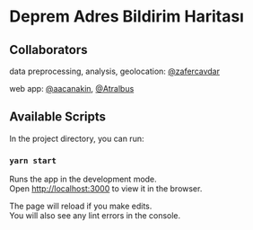 # Deprem Adres Bildirim Haritası

## Collaborators

data preprocessing, analysis, geolocation: [@zafercavdar](https://github.com/zafercavdar)

web app: [@aacanakin](https://github.com/aacanakin), [@Atralbus](https://github.com/Atralbus)

## Available Scripts

In the project directory, you can run:

### `yarn start`

Runs the app in the development mode.\
Open [http://localhost:3000](http://localhost:3000) to view it in the browser.

The page will reload if you make edits.\
You will also see any lint errors in the console.
